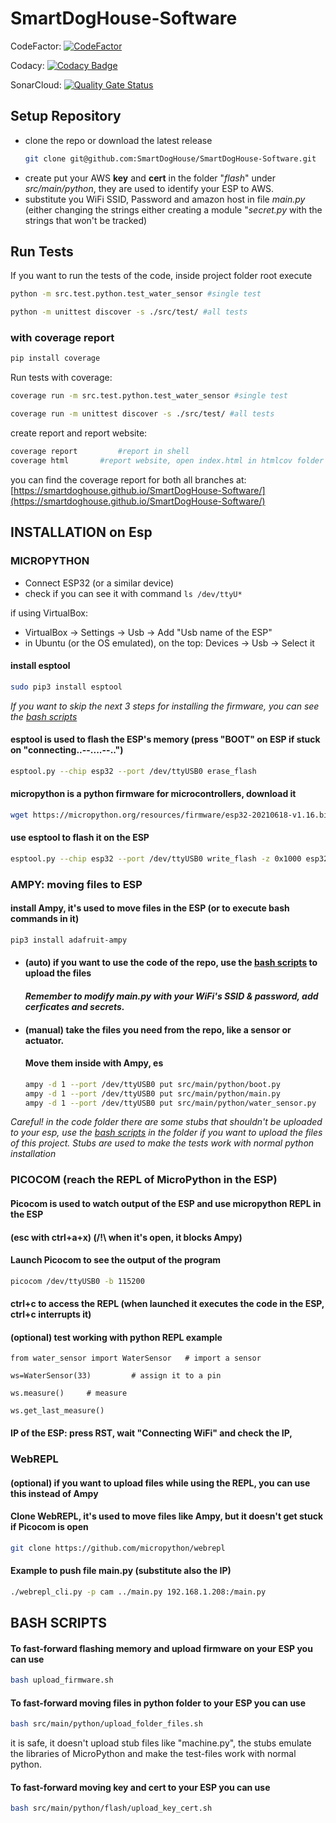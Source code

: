 # SmartDogHouse-Software

CodeFactor: [![CodeFactor](https://www.codefactor.io/repository/github/smartdoghouse/smartdoghouse-software/badge)](https://www.codefactor.io/repository/github/smartdoghouse/smartdoghouse-software)

Codacy: [![Codacy Badge](https://app.codacy.com/project/badge/Grade/2b0b479212d047058a885b6f4ee8602e)](https://www.codacy.com/gh/SmartDogHouse/SmartDogHouse-Software/dashboard?utm_source=github.com&amp;utm_medium=referral&amp;utm_content=SmartDogHouse/SmartDogHouse-Software&amp;utm_campaign=Badge_Grade)

SonarCloud: [![Quality Gate Status](https://sonarcloud.io/api/project_badges/measure?project=SmartDogHouse_SmartDogHouse-Software&metric=alert_status)](https://sonarcloud.io/dashboard?id=SmartDogHouse_SmartDogHouse-Software)



## Setup Repository
- clone the repo or download the latest release
  ```bash
  git clone git@github.com:SmartDogHouse/SmartDogHouse-Software.git
  ```
 - create put your AWS __key__ and __cert__ in the folder "_flash_" under _src/main/python_,
they are used to identify your ESP to AWS.
 - substitute you WiFi SSID, Password and amazon host in file _main.py_ (either changing the strings either creating a module "_secret.py_ with the strings that won't be tracked)


## Run Tests
If you want to run the tests of the code, inside project folder root execute
```bash
python -m src.test.python.test_water_sensor #single test
```
```bash
python -m unittest discover -s ./src/test/ #all tests
```
### with coverage report
```bash
pip install coverage
```
Run tests with coverage:
```bash
coverage run -m src.test.python.test_water_sensor #single test
```
```bash
coverage run -m unittest discover -s ./src/test/ #all tests
```

create report and report website:
```bash
coverage report	        #report in shell
coverage html		#report website, open index.html in htmlcov folder
```
you can find the coverage report for both all branches at:
[https://smartdoghouse.github.io/SmartDogHouse-Software/](https://smartdoghouse.github.io/SmartDogHouse-Software/)

## INSTALLATION on Esp
### MICROPYTHON
 - Connect ESP32 (or a similar device)
 - check if you can see it with command ```ls /dev/ttyU*```

if using VirtualBox:
 - VirtualBox -> Settings -> Usb -> Add "Usb name of the ESP"
 - in Ubuntu (or the OS emulated), on the top: Devices -> Usb -> Select it


#### install esptool
```bash
sudo pip3 install esptool
```

 _If you want to skip the next 3 steps for installing the firmware, you can see the [bash scripts](#bash-scripts)_
#### esptool is used to flash the ESP's memory (press "BOOT" on ESP if stuck on "connecting..--....--..")
```bash
esptool.py --chip esp32 --port /dev/ttyUSB0 erase_flash
```

#### micropython is a python firmware for microcontrollers, download it 
```bash
wget https://micropython.org/resources/firmware/esp32-20210618-v1.16.bin
```

#### use esptool to flash it on the ESP
```bash
esptool.py --chip esp32 --port /dev/ttyUSB0 write_flash -z 0x1000 esp32-20210618-v1.16.bin
``` 
### AMPY: moving files to ESP
#### install Ampy, it's used to move files in the ESP (or to execute bash commands in it)
```bash
pip3 install adafruit-ampy
```
- #### (auto) if you want to use the code of the repo, use the [bash scripts](#bash-scripts) to upload the files
  #### _Remember to modify main.py with your WiFi's SSID & password, add cerficates and secrets._
- #### (manual) take the files you need from the repo, like a sensor or actuator.
  #### Move them inside with Ampy, es
  ```bash
  ampy -d 1 --port /dev/ttyUSB0 put src/main/python/boot.py
  ampy -d 1 --port /dev/ttyUSB0 put src/main/python/main.py
  ampy -d 1 --port /dev/ttyUSB0 put src/main/python/water_sensor.py
  ```
 _Careful! in the code folder there are some stubs that shouldn't be uploaded to your esp, 
 use the [bash scripts](#bash-scripts) in the folder if you want to upload the files of this project.
 Stubs are used to make the tests work with normal python installation_

### PICOCOM (reach the REPL of MicroPython in the ESP)
#### Picocom is used to watch output of the ESP and use micropython REPL in the ESP 
#### (esc with ctrl+a+x) (/!\ when it's open, it blocks Ampy) 
#### Launch Picocom to see the output of the program
```bash
picocom /dev/ttyUSB0 -b 115200
```
#### ctrl+c to access the REPL (when launched it executes the code in the ESP, ctrl+c interrupts it)

#### (optional) test working with python REPL example
```
from water_sensor import WaterSensor   # import a sensor

ws=WaterSensor(33)         # assign it to a pin

ws.measure()     # measure

ws.get_last_measure() 
```
#### IP of the ESP: press RST, wait "Connecting WiFi" and check the IP,

### WebREPL
#### (optional) if you want to upload files while using the REPL, you can use this instead of Ampy
#### Clone WebREPL, it's used to move files like Ampy, but it doesn't get stuck if Picocom is open
```bash
git clone https://github.com/micropython/webrepl
```
#### Example to push file main.py (substitute also the IP)
```bash
./webrepl_cli.py -p cam ../main.py 192.168.1.208:/main.py
```

## BASH SCRIPTS
#### To fast-forward flashing memory and upload firmware on your ESP you can use
```bash
bash upload_firmware.sh
```

#### To fast-forward moving files in python folder to your ESP you can use
```bash
bash src/main/python/upload_folder_files.sh 
```
it is safe, it doesn't upload stub files like "machine.py", the stubs emulate the libraries of MicroPython 
and make the test-files work with normal python.

#### To fast-forward moving key and cert to your ESP you can use
```bash
bash src/main/python/flash/upload_key_cert.sh 
```

